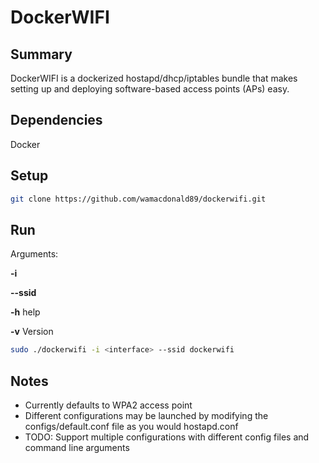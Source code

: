 # DockerWIFI

## Summary

DockerWIFI is a dockerized hostapd/dhcp/iptables bundle that makes setting up and deploying software-based access points (APs) easy. 

## Dependencies

Docker

## Setup

```bash
git clone https://github.com/wamacdonald89/dockerwifi.git
```

## Run

Arguments:

**-i <interface>** 

**--ssid <AP Name>**

**-h** help

**-v** Version

```bash
sudo ./dockerwifi -i <interface> --ssid dockerwifi
```

## Notes

- Currently defaults to WPA2 access point
- Different configurations may be launched by modifying the configs/default.conf file as you would hostapd.conf
- TODO: Support multiple configurations with different config files and command line arguments

